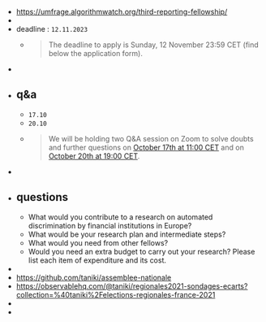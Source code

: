 - https://umfrage.algorithmwatch.org/third-reporting-fellowship/
-
- deadline : `12.11.2023`
	- > The deadline to apply is Sunday, 12 November 23:59 CET (find below the application form).
-
- ## q&a
	- `17.10`
	- `20.10`
	- > We will be holding two Q&A session on Zoom to solve doubts and further questions on [October 17th at 11:00 CET](https://eu01web.zoom.us/j/61377466649?pwd=VkpCZkM5dWlneXdRSWI5TTZiRHJqZz09) and on [October 20th at 19:00 CET](https://eu01web.zoom.us/j/66881624854?pwd=MDA4ZkhiQzlvL0JMVUFpZ29NNWZwdz09).
-
- ## questions
	- What would you contribute to a research on automated discrimination by financial institutions in Europe?
	- What would be your research plan and intermediate steps?
	- What would you need from other fellows?
	- Would you need an extra budget to carry out your research? Please list each item of expenditure and its cost.
-
- https://github.com/taniki/assemblee-nationale
- https://observablehq.com/@taniki/regionales2021-sondages-ecarts?collection=%40taniki%2Felections-regionales-france-2021
-
-